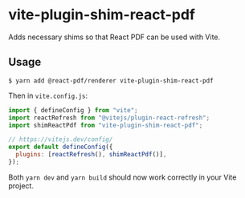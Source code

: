 # vite-plugin-shim-react-pdf

Adds necessary shims so that React PDF can be used with Vite.

## Usage

```console
$ yarn add @react-pdf/renderer vite-plugin-shim-react-pdf
```

Then in `vite.config.js`:

```javascript
import { defineConfig } from "vite";
import reactRefresh from "@vitejs/plugin-react-refresh";
import shimReactPdf from "vite-plugin-shim-react-pdf";

// https://vitejs.dev/config/
export default defineConfig({
  plugins: [reactRefresh(), shimReactPdf()],
});
```

Both `yarn dev` and `yarn build` should now work correctly in your Vite project.
